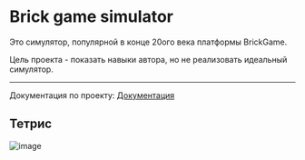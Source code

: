 # Brick game simulator

Это симулятор, популярной в конце 20ого века платформы BrickGame.

Цель проекта - показать навыки автора, но не реализовать идеальный симулятор.

---

Документация по проекту:
[Документация](./docs/README.md)

## Тетрис
![image](https://user-images.githubusercontent.com/109918884/185751550-340b8bfd-ea7e-4c93-921d-e58b3cf7dd5f.png)
